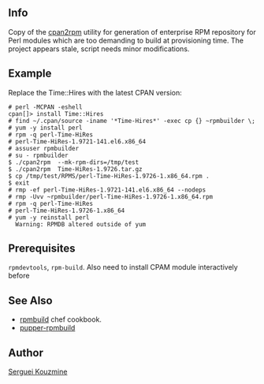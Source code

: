 Info
----
Copy of the [cpan2rpm](http://search.cpan.org/dist/cpan2rpm/cpan2rpm) utility for generation of enterprise RPM repository for Perl modules which are too demanding to build at provisioning time. The project appears stale, script needs minor modifications.

Example
-------
Replace the Time::Hires with the latest CPAN version:
```
# perl -MCPAN -eshell
cpan[]> install Time::Hires
# find ~/.cpan/source -iname '*Time-Hires*' -exec cp {} ~rpmbuilder \;
# yum -y install perl
# rpm -q perl-Time-HiRes
# perl-Time-HiRes-1.9721-141.el6.x86_64
# assuser rpmbuilder
# su - rpmbuilder
$ ./cpan2rpm  --mk-rpm-dirs=/tmp/test
$ ./cpan2rpm  Time-HiRes-1.9726.tar.gz 
$ cp /tmp/test/RPMS/perl-Time-HiRes-1.9726-1.x86_64.rpm .
$ exit
# rmp -ef perl-Time-HiRes-1.9721-141.el6.x86_64 --nodeps
# rmp -Uvv ~rpmbuilder/perl-Time-HiRes-1.9726-1.x86_64.rpm
# rpm -q perl-Time-HiRes
# perl-Time-HiRes-1.9726-1.x86_64
# yum -y reinstall perl 
  Warning: RPMDB altered outside of yum
```
Prerequisites
-------------
`rpmdevtools`, `rpm-build`. Also need to install CPAM module interactively before

See Also
--------
  - [rpmbuild](https://github.com/jeekl/rpmbuild) chef cookbook.
  - [pupper-rpmbuild](https://github.com/dgutierrez1287/puppet-rpmbuild)

Author
------
[Serguei Kouzmine](kouzmine_serguei@yahoo.com)
